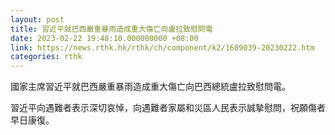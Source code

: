 ```yaml
---
layout: post
title: 習近平就巴西嚴重暴雨造成重大傷亡向盧拉致慰問電
date: 2023-02-22 19:48:10.000000000 +08:00
link: https://news.rthk.hk/rthk/ch/component/k2/1689039-20230222.htm
categories: rthk
---
```


國家主席習近平就巴西嚴重暴雨造成重大傷亡向巴西總統盧拉致慰問電。

習近平向遇難者表示深切哀悼，向遇難者家屬和災區人民表示誠摯慰問，祝願傷者早日康復。
